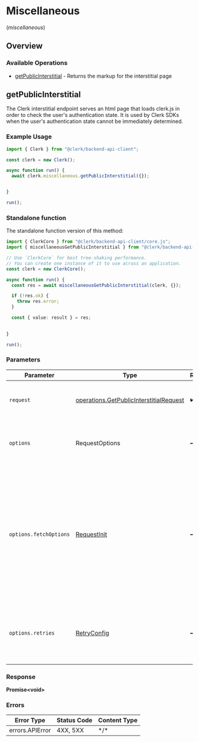 # Miscellaneous
(*miscellaneous*)

## Overview

### Available Operations

* [getPublicInterstitial](#getpublicinterstitial) - Returns the markup for the interstitial page

## getPublicInterstitial

The Clerk interstitial endpoint serves an html page that loads clerk.js in order to check the user's authentication state.
It is used by Clerk SDKs when the user's authentication state cannot be immediately determined.

### Example Usage

```typescript
import { Clerk } from "@clerk/backend-api-client";

const clerk = new Clerk();

async function run() {
  await clerk.miscellaneous.getPublicInterstitial({});


}

run();
```

### Standalone function

The standalone function version of this method:

```typescript
import { ClerkCore } from "@clerk/backend-api-client/core.js";
import { miscellaneousGetPublicInterstitial } from "@clerk/backend-api-client/funcs/miscellaneousGetPublicInterstitial.js";

// Use `ClerkCore` for best tree-shaking performance.
// You can create one instance of it to use across an application.
const clerk = new ClerkCore();

async function run() {
  const res = await miscellaneousGetPublicInterstitial(clerk, {});

  if (!res.ok) {
    throw res.error;
  }

  const { value: result } = res;

  
}

run();
```

### Parameters

| Parameter                                                                                                                                                                      | Type                                                                                                                                                                           | Required                                                                                                                                                                       | Description                                                                                                                                                                    |
| ------------------------------------------------------------------------------------------------------------------------------------------------------------------------------ | ------------------------------------------------------------------------------------------------------------------------------------------------------------------------------ | ------------------------------------------------------------------------------------------------------------------------------------------------------------------------------ | ------------------------------------------------------------------------------------------------------------------------------------------------------------------------------ |
| `request`                                                                                                                                                                      | [operations.GetPublicInterstitialRequest](../../models/operations/getpublicinterstitialrequest.md)                                                                             | :heavy_check_mark:                                                                                                                                                             | The request object to use for the request.                                                                                                                                     |
| `options`                                                                                                                                                                      | RequestOptions                                                                                                                                                                 | :heavy_minus_sign:                                                                                                                                                             | Used to set various options for making HTTP requests.                                                                                                                          |
| `options.fetchOptions`                                                                                                                                                         | [RequestInit](https://developer.mozilla.org/en-US/docs/Web/API/Request/Request#options)                                                                                        | :heavy_minus_sign:                                                                                                                                                             | Options that are passed to the underlying HTTP request. This can be used to inject extra headers for examples. All `Request` options, except `method` and `body`, are allowed. |
| `options.retries`                                                                                                                                                              | [RetryConfig](../../lib/utils/retryconfig.md)                                                                                                                                  | :heavy_minus_sign:                                                                                                                                                             | Enables retrying HTTP requests under certain failure conditions.                                                                                                               |

### Response

**Promise\<void\>**

### Errors

| Error Type      | Status Code     | Content Type    |
| --------------- | --------------- | --------------- |
| errors.APIError | 4XX, 5XX        | \*/\*           |